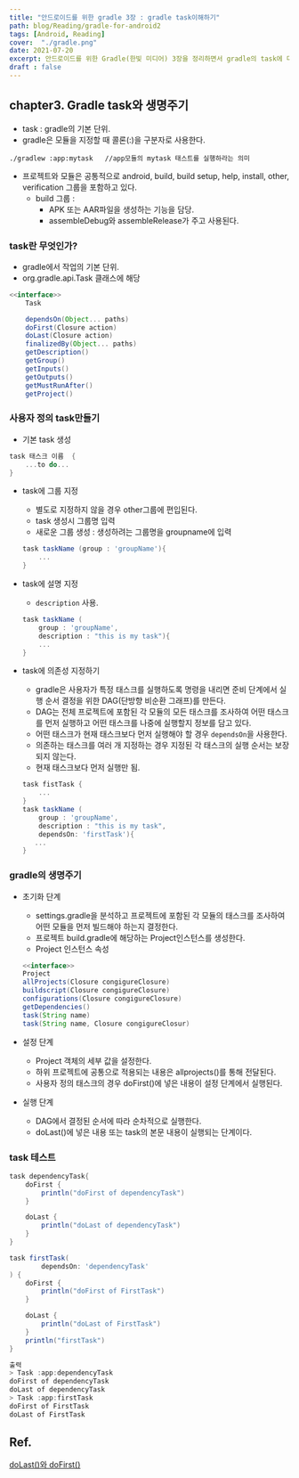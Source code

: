 ```yaml
---
title: "안드로이드를 위한 gradle 3장 : gradle task이해하기"
path: blog/Reading/gradle-for-android2
tags: [Android, Reading]
cover:  "./gradle.png"
date: 2021-07-20
excerpt: 안드로이드를 위한 Gradle(한빛 미디어) 3장을 정리하면서 gradle의 task에 대해 학습하고 task수명주기에 대해 테스트합니다. 
draft : false
---
```


## chapter3. Gradle task와 생명주기 

* task : gradle의 기본 단위.
* gradle은 모듈을 지정할 때 콜론(:)을 구분자로 사용한다. 
```
./gradlew :app:mytask   //app모듈의 mytask 태스트를 실행하라는 의미 
```
* 프로젝트와 모듈은 공통적으로 android, build, build setup, help, install, other, verification 그룹을 포함하고 있다.
    * build 그룹 : 
        * APK 또는 AAR파일을 생성하는 기능을 담당.
        * assembleDebug와 assembleRelease가 주고 사용된다.

### task란 무엇인가?
* gradle에서 작업의 기본 단위.
* org.gradle.api.Task 클래스에 해당
```groovy
<<interface>>
    Task

    dependsOn(Object... paths)
    doFirst(Closure action)
    doLast(Closure action)
    finalizedBy(Object... paths)
    getDescription()
    getGroup()
    getInputs()
    getOutputs()
    getMustRunAfter()
    getProject()
```

### 사용자 정의 task만들기 
* 기본 task 생성
```groovy
task 태스크 이름  {
    ...to do...
}
```
* task에 그룹 지정 
    * 별도로 지정하지 않을 경우 other그룹에 편입된다.
    * task 생성시 그룹명 입력
    * 새로운 그룹 생성 : 생성하려는 그룹명을 groupname에 입력
    ```groovy
    task taskName (group : 'groupName'){
        ...
    }
    ```
* task에 설명 지정 
    * `description` 사용.
    ```groovy
    task taskName (
        group : 'groupName',
        description : "this is my task"){
        ...
    }
    ```
* task에 의존성 지정하기 
    * gradle은 사용자가 특정 태스크를 실행하도록 명령을 내리면 준비 단계에서 실행 순서 결정을 위한 DAG(단방향 비순환 그래프)를 만든다. 
    * DAG는 전체 프로젝트에 포함된 각 모듈의 모든 태스크를 조사하여 어떤 태스크를 먼저 실행하고 어떤 태스크를 나중에 실행할지 정보를 담고 있다. 
    * 어떤 태스크가 현재 태스크보다 먼저 실행해야 할 경우 `dependsOn`을 사용한다.
    * 의존하는 태스크를 여러 개 지정하는 경우 지정된 각 태스크의 실행 순서는 보장되지 않는다. 
    * 현재 태스크보다 먼저 실행만 됨.

     ```groovy
     task fistTask {
         ...
     }
     task taskName (
         group : 'groupName',
         description : "this is my task",
         dependsOn: 'firstTask'){
        ...
    }
    ```

### gradle의 생명주기 
* 초기화 단계 
    * settings.gradle을 분석하고 프로젝트에 포함된 각 모듈의 태스크를 조사하여 어떤 모듈을 먼저 빌드해야 하는지 결정한다.
    * 프로젝트 build.gradle에 해당하는 Project인스턴스를 생성한다.
    * Project 인스턴스 속성 
    ```groovy
    <<interface>>
    Project
    allProjects(Closure congigureClosure)
    buildscript(Closure congigureClosure)
    configurations(Closure congigureClosure)
    getDependencies()
    task(String name)
    task(String name, Closure congigureClosur)
    ```

* 설정 단계
    * Project 객체의 세부 값을 설정한다.
    * 하위 프로젝트에 공통으로 적용되는 내용은 allprojects()를 통해 전달된다.
    * 사용자 정의 태스크의 경우 doFirst()에 넣은 내용이 설정 단계에서 실행된다.
* 실행 단계 
    * DAG에서 결정된 순서에 따라 순차적으로 실행한다. 
    * doLast()에 넣은 내용 또는 task의 본문 내용이 실행되는 단계이다.

### task 테스트 
```groovy
task dependencyTask{
    doFirst {
        println("doFirst of dependencyTask")
    }

    doLast {
        println("doLast of dependencyTask")
    }
}

task firstTask(
        dependsOn: 'dependencyTask'
) {
    doFirst {
        println("doFirst of FirstTask")
    }

    doLast {
        println("doLast of FirstTask")
    }
    println("firstTask")
}

출력 
> Task :app:dependencyTask
doFirst of dependencyTask
doLast of dependencyTask
> Task :app:firstTask
doFirst of FirstTask
doLast of FirstTask

```


## Ref.
[doLast()와 doFirst()](http://www.devkuma.com/books/pages/1076)